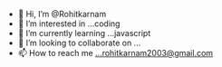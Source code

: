 - 👋 Hi, I’m @Rohitkarnam
- 👀 I’m interested in ...coding
- 🌱 I’m currently learning ...javascript
- 💞️ I’m looking to collaborate on ...
- 📫 How to reach me ...rohitkarnam2003@gmail.com

<!---
Rohitkarnam/Rohitkarnam is a ✨ special ✨ repository because its `README.md` (this file) appears on your GitHub profile.
You can click the Preview link to take a look at your changes.
--->
